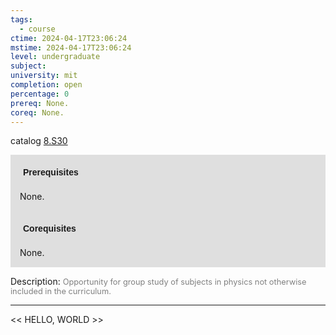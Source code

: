 ```yaml
---
tags:
  - course
ctime: 2024-04-17T23:06:24
mstime: 2024-04-17T23:06:24
level: undergraduate
subject: 
university: mit
completion: open
percentage: 0
prereq: None.
coreq: None.
---
```


catalog [8.S30](http://student.mit.edu/catalog/m8a.html#8.S30)

<span style="display: block; padding: 15px; background-color: rgb(100, 100, 100, 0.2);"><font id="m_prereq3723_0" style="display: block; font-family: Arial, sans-serif; font-weight: bold; padding: 5px">Prerequisites</font><br><span id="prereq3723_0">None.</span></span>
<span style="display: block; padding: 15px; background-color: rgb(100, 100, 100, 0.2);"><font id="m_coreq3723_0" style="display: block; font-family: Arial, sans-serif; font-weight: bold; padding: 5px">Corequisites</font><br><span id="coreq3723_0">None.</span></span>

<font style="">Description:</font>
<font style="color: grey; font-size: 0.8rem;">Opportunity for group study of subjects in physics not otherwise included in the curriculum.</font>



---

<< HELLO, WORLD >>
